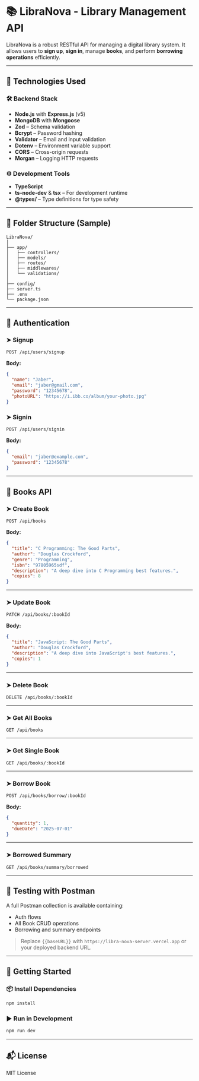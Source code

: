 # 📚 LibraNova - Library Management API

LibraNova is a robust RESTful API for managing a digital library system. It allows users to **sign up**, **sign in**, manage **books**, and perform **borrowing operations** efficiently.

---

## 🔧 Technologies Used

### 🛠 Backend Stack
- **Node.js** with **Express.js** (v5)
- **MongoDB** with **Mongoose**
- **Zod** – Schema validation
- **Bcrypt** – Password hashing
- **Validator** – Email and input validation
- **Dotenv** – Environment variable support
- **CORS** – Cross-origin requests
- **Morgan** – Logging HTTP requests

### ⚙ Development Tools
- **TypeScript**
- **ts-node-dev** & **tsx** – For development runtime
- **@types/** – Type definitions for type safety

---

## 📂 Folder Structure (Sample)
```
LibraNova/
│
├── app/
│   ├── controllers/
│   ├── models/
│   ├── routes/
│   ├── middlewares/
│   └── validations/
│
├── config/
├── server.ts
├── .env
└── package.json
```

---

## 🔐 Authentication

### ➤ Signup
`POST /api/users/signup`

**Body:**
```json
{
  "name": "Jaber",
  "email": "jaber@gmail.com",
  "password": "12345678",
  "photoURL": "https://i.ibb.co/album/your-photo.jpg"
}
```

### ➤ Signin
`POST /api/users/signin`

**Body:**
```json
{
  "email": "jaber@example.com",
  "password": "12345678"
}
```

---

## 📘 Books API

### ➤ Create Book  
`POST /api/books`

**Body:**
```json
{
  "title": "C Programming: The Good Parts",
  "author": "Douglas Crockford",
  "genre": "Programming",
  "isbn": "97805965sdf",
  "description": "A deep dive into C Programming best features.",
  "copies": 8
}
```

---

### ➤ Update Book  
`PATCH /api/books/:bookId`

**Body:**
```json
{
  "title": "JavaScript: The Good Parts",
  "author": "Douglas Crockford",
  "description": "A deep dive into JavaScript's best features.",
  "copies": 1
}
```

---

### ➤ Delete Book  
`DELETE /api/books/:bookId`

---

### ➤ Get All Books  
`GET /api/books`

---

### ➤ Get Single Book  
`GET /api/books/:bookId`

---

### ➤ Borrow Book  
`POST /api/books/borrow/:bookId`

**Body:**
```json
{
  "quantity": 1,
  "dueDate": "2025-07-01"
}
```

---

### ➤ Borrowed Summary  
`GET /api/books/summary/borrowed`

---

## 🧪 Testing with Postman

A full Postman collection is available containing:
- Auth flows
- All Book CRUD operations
- Borrowing and summary endpoints

> Replace `{{baseURL}}` with `https://libra-nova-server.vercel.app` or your deployed backend URL.

---

## 🚀 Getting Started

### 📦 Install Dependencies
```bash
npm install
```

### ▶ Run in Development
```bash
npm run dev
```

---

## 📬 License

MIT License